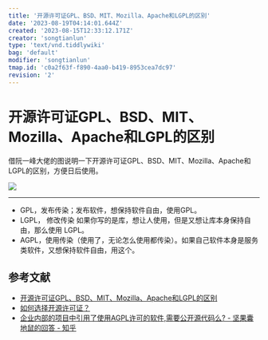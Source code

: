 ```yaml
---
title: '开源许可证GPL、BSD、MIT、Mozilla、Apache和LGPL的区别'
date: '2023-08-19T04:14:01.644Z'
created: '2023-08-15T12:33:12.171Z'
creator: 'songtianlun'
type: 'text/vnd.tiddlywiki'
bag: 'default'
modifier: 'songtianlun'
tmap.id: 'c0a2f63f-f890-4aa0-b419-8953cea7dc97'
revision: '2'
---
```


<!-- Exported from TiddlyWiki at 12:14, 19th 八月 2023 -->

# 开源许可证GPL、BSD、MIT、Mozilla、Apache和LGPL的区别

借阮一峰大佬的图说明一下开源许可证GPL、BSD、MIT、Mozilla、Apache和LGPL的区别，方便日后使用。

![](https://imagehost-cdn.frytea.com/images/2023/08/15/xm5m1g-2.png)

---

* GPL，发布传染；发布软件，想保持软件自由，使用GPL。
* LGPL， 修改传染 如果你写的是库，想让人使用，但是又想让库本身保持自由，那么使用 LGPL。
* AGPL，使用传染（使用了，无论怎么使用都传染）。如果自己软件本身是服务类软件，又想保持软件自由，用这个。

## 参考文献

* [开源许可证GPL、BSD、MIT、Mozilla、Apache和LGPL的区别](https://www.geek-workshop.com/thread-1860-1-1.html)
* [如何选择开源许可证？](https://www.ruanyifeng.com/blog/2011/05/how_to_choose_free_software_licenses.html)
* [企业内部的项目中引用了使用AGPL许可的软件,需要公开源代码么? - 坚果囊地鼠的回答 - 知乎](https://www.zhihu.com/question/20197892/answer/836325857)